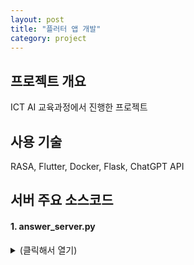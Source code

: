 ```yaml
---
layout: post
title: "플러터 앱 개발"
category: project
---
```


## 프로젝트 개요
ICT AI 교육과정에서 진행한 프로젝트

## 사용 기술
RASA, Flutter, Docker, Flask, ChatGPT API 

## 서버 주요 소스코드

#### 1. answer_server.py

<details>
<summary>(클릭해서 열기)</summary>
  코드를 등록하세요
</details>
